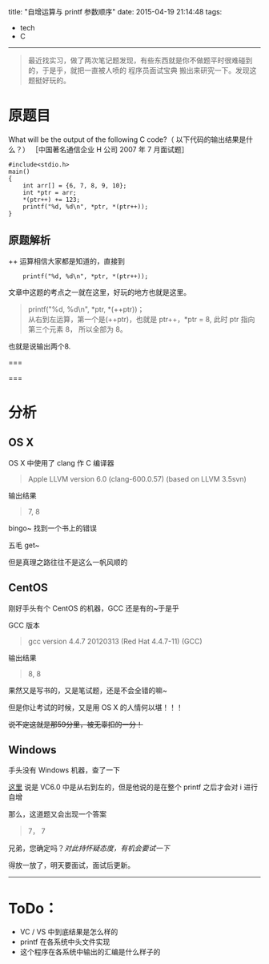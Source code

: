 title: "自增运算与 printf 参数顺序"
date: 2015-04-19 21:14:48
tags:
- tech
- C
---


> 最近找实习，做了两次笔记题发现，有些东西就是你不做题平时很难碰到的，于是乎，就把一直被人喷的 程序员面试宝典 搬出来研究一下。发现这题挺好玩的。

<!--more-->

# 原题目

What will be the output of the following C code?（ 以下代码的输出结果是什么？）
［中国著名通信企业 H 公司 2007 年 7 月面试题］ 

```
#include<stdio.h>
main()
{
	int arr[] = {6, 7, 8, 9, 10};
	int *ptr = arr;
	*(ptr++) += 123;
	printf("%d, %d\n", *ptr, *(ptr++));
}

```

## 原题解析

++ 运算相信大家都是知道的，直接到

		printf("%d, %d\n", *ptr, *(ptr++));

文章中这题的考点之一就在这里，好玩的地方也就是这里。

> printf("%d, %d\n", *ptr, *(++ptr))；  
> 从右到左运算，第一个是(++ptr)，也就是 ptr++，*ptr = 8, 此时 ptr 指向第三个元素 8， 所以全部为 8。

也就是说输出两个8.

===

===
# 分析

## OS X

OS X 中使用了 clang 作 C 编译器

> Apple LLVM version 6.0 (clang-600.0.57) (based on LLVM 3.5svn)

输出结果

> 7, 8

bingo~ 找到一个书上的错误

五毛 get~

但是真理之路往往不是这么一帆风顺的

## CentOS

刚好手头有个 CentOS 的机器，GCC 还是有的~于是乎

GCC 版本

> gcc version 4.4.7 20120313 (Red Hat 4.4.7-11) (GCC)

输出结果

> 8, 8

果然又是写书的，又是笔试题，还是不会全错的嘛~

但是你让考试的时候，又是用 OS X 的人情何以堪！！！

~~说不定这就是那59分里，被无辜扣的一分！~~

## Windows

手头没有 Windows 机器，查了一下

[这里](http://blog.csdn.net/bingxuewujian/article/details/6728396)
说是 VC6.0 中是从右到左的，但是他说的是在整个 printf 之后才会对 i 进行自增

那么，这道题又会出现一个答案

> 7， 7

兄弟，您确定吗？*对此持怀疑态度，有机会要试一下*

得放一放了，明天要面试，面试后更新。

---

# ToDo：

* VC / VS 中到底结果是怎么样的
* printf 在各系统中头文件实现
* 这个程序在各系统中输出的汇编是什么样子的
